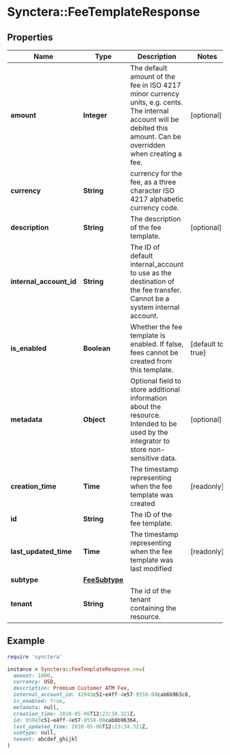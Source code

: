 # Synctera::FeeTemplateResponse

## Properties

| Name | Type | Description | Notes |
| ---- | ---- | ----------- | ----- |
| **amount** | **Integer** | The default amount of the fee in ISO 4217 minor currency units, e.g. cents. The internal account will be debited this amount. Can be overridden when creating a fee.  | [optional] |
| **currency** | **String** | currency for the fee, as a three character ISO 4217 alphabetic currency code. |  |
| **description** | **String** | The description of the fee template. | [optional] |
| **internal_account_id** | **String** | The ID of default internal_account to use as the destination of the fee transfer. Cannot be a system internal account. |  |
| **is_enabled** | **Boolean** | Whether the fee template is enabled. If false, fees cannot be created from this template.  | [default to true] |
| **metadata** | **Object** | Optional field to store additional information about the resource. Intended to be used by the integrator to store non-sensitive data.  | [optional] |
| **creation_time** | **Time** | The timestamp representing when the fee template was created | [readonly] |
| **id** | **String** | The ID of the fee template. |  |
| **last_updated_time** | **Time** | The timestamp representing when the fee template was last modified | [readonly] |
| **subtype** | [**FeeSubtype**](FeeSubtype.md) |  |  |
| **tenant** | **String** | The id of the tenant containing the resource.  |  |

## Example

```ruby
require 'synctera'

instance = Synctera::FeeTemplateResponse.new(
  amount: 1000,
  currency: USD,
  description: Premium Customer ATM Fee,
  internal_account_id: 42943c51-e4ff-4e57-9558-08cab6b963c8,
  is_enabled: true,
  metadata: null,
  creation_time: 2010-05-06T12:23:34.321Z,
  id: 85943c51-e4ff-4e57-9558-08cab6b96364,
  last_updated_time: 2010-05-06T12:23:34.321Z,
  subtype: null,
  tenant: abcdef_ghijkl
)
```

